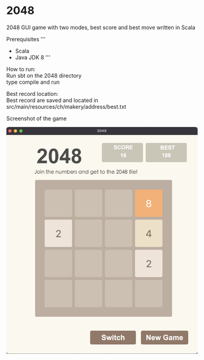 # 2048
2048 GUI game with two modes, best score and best move written in Scala

Prerequisites
'''
- Scala
- Java JDK 8
'''

How to run: <br/>
Run sbt on the 2048 directory <br/>
type compile and run <br/>

Best record location: <br/>
Best record are saved and located in src/main/resources/ch/makery/address/best.txt <br/>

Screenshot of the game

![screenshot](/src/main/resources/ch/makery/address/img/2048_ss.png)
